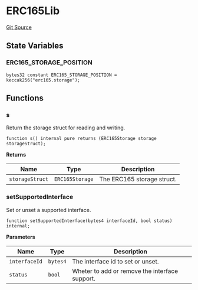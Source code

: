 # ERC165Lib
[Git Source](https://github.com/thrackle-io/rules-protocol/blob/4e5c0bf97c314267dd6acccac5053bfaa6859607/src/diamond/implementations/ERC165/ERC165Lib.sol)


## State Variables
### ERC165_STORAGE_POSITION

```solidity
bytes32 constant ERC165_STORAGE_POSITION = keccak256("erc165.storage");
```


## Functions
### s

Return the storage struct for reading and writing.


```solidity
function s() internal pure returns (ERC165Storage storage storageStruct);
```
**Returns**

|Name|Type|Description|
|----|----|-----------|
|`storageStruct`|`ERC165Storage`|The ERC165 storage struct.|


### setSupportedInterface

Set or unset a supported interface.


```solidity
function setSupportedInterface(bytes4 interfaceId, bool status) internal;
```
**Parameters**

|Name|Type|Description|
|----|----|-----------|
|`interfaceId`|`bytes4`|The interface id to set or unset.|
|`status`|`bool`|Wheter to add or remove the interface support.|


